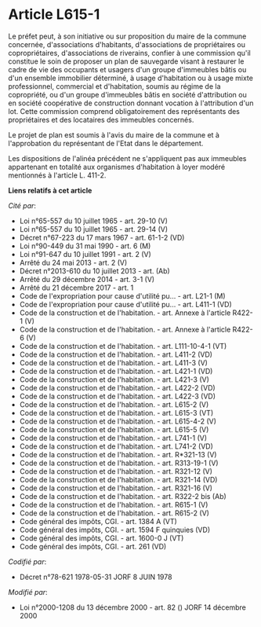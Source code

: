 # Article L615-1

Le préfet peut, à son initiative ou sur proposition du maire de la commune concernée, d'associations d'habitants,
d'associations de propriétaires ou copropriétaires, d'associations de riverains, confier à une commission qu'il constitue le
soin de proposer un plan de sauvegarde visant à restaurer le cadre de vie des occupants et usagers d'un groupe d'immeubles
bâtis ou d'un ensemble immobilier déterminé, à usage d'habitation ou à usage mixte professionnel, commercial et d'habitation,
soumis au régime de la copropriété, ou d'un groupe d'immeubles bâtis en société d'attribution ou en société coopérative de
construction donnant vocation à l'attribution d'un lot. Cette commission comprend obligatoirement des représentants des
propriétaires et des locataires des immeubles concernés. 

Le projet de plan est soumis à l'avis du maire de la commune et à l'approbation du représentant de l'Etat dans le
département. 

Les dispositions de l'alinéa précédent ne s'appliquent pas aux immeubles appartenant en totalité aux organismes d'habitation
à loyer modéré mentionnés à l'article L. 411-2.

**Liens relatifs à cet article**

_Cité par_:

  - Loi n°65-557 du 10 juillet 1965 - art. 29-10 (V)
  - Loi n°65-557 du 10 juillet 1965 - art. 29-14 (V)
  - Décret n°67-223 du 17 mars 1967 - art. 61-1-2 (VD)
  - Loi n°90-449 du 31 mai 1990 - art. 6 (M)
  - Loi n°91-647 du 10 juillet 1991 - art. 2 (V)
  - Arrêté du 24 mai 2013 - art. 2 (V)
  - Décret n°2013-610 du 10 juillet 2013 - art. (Ab)
  - Arrêté du 29 décembre 2014 - art. 3-1 (V)
  - Arrêté du 21 décembre 2017 - art. 1
  - Code de l'expropriation pour cause d'utilité pu... - art. L21-1 (M)
  - Code de l'expropriation pour cause d'utilité pu... - art. L411-1 (VD)
  - Code de la construction et de l'habitation. - art. Annexe à l'article R422-1 (V)
  - Code de la construction et de l'habitation. - art. Annexe à l'article R422-6 (V)
  - Code de la construction et de l'habitation. - art. L111-10-4-1 (VT)
  - Code de la construction et de l'habitation. - art. L411-2 (VD)
  - Code de la construction et de l'habitation. - art. L411-3 (V)
  - Code de la construction et de l'habitation. - art. L421-1 (VD)
  - Code de la construction et de l'habitation. - art. L421-3 (V)
  - Code de la construction et de l'habitation. - art. L422-2 (VD)
  - Code de la construction et de l'habitation. - art. L422-3 (VD)
  - Code de la construction et de l'habitation. - art. L615-2 (V)
  - Code de la construction et de l'habitation. - art. L615-3 (VT)
  - Code de la construction et de l'habitation. - art. L615-4-2 (V)
  - Code de la construction et de l'habitation. - art. L615-5 (V)
  - Code de la construction et de l'habitation. - art. L741-1 (V)
  - Code de la construction et de l'habitation. - art. L741-2 (VD)
  - Code de la construction et de l'habitation. - art. R*321-13 (V)
  - Code de la construction et de l'habitation. - art. R313-19-1 (V)
  - Code de la construction et de l'habitation. - art. R321-12 (V)
  - Code de la construction et de l'habitation. - art. R321-14 (VD)
  - Code de la construction et de l'habitation. - art. R321-16 (V)
  - Code de la construction et de l'habitation. - art. R322-2 bis (Ab)
  - Code de la construction et de l'habitation. - art. R615-1 (V)
  - Code de la construction et de l'habitation. - art. R615-2 (V)
  - Code général des impôts, CGI. - art. 1384 A (VT)
  - Code général des impôts, CGI. - art. 1594 F quinquies (VD)
  - Code général des impôts, CGI. - art. 1600-0 J (VT)
  - Code général des impôts, CGI. - art. 261 (VD)

_Codifié par_:

  - Décret n°78-621 1978-05-31 JORF 8 JUIN 1978

_Modifié par_:

  - Loi n°2000-1208 du 13 décembre 2000 - art. 82 () JORF 14 décembre 2000
